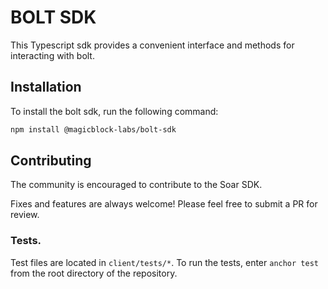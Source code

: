 # BOLT SDK

This Typescript sdk provides a convenient interface and methods for interacting with bolt.

## Installation

To install the bolt sdk, run the following command:

```bash
npm install @magicblock-labs/bolt-sdk
```

## Contributing

The community is encouraged to contribute to the Soar SDK.

Fixes and features are always welcome! Please feel free to submit a PR for review.

### Tests.

Test files are located in `client/tests/*`. To run the tests, enter `anchor test` from the root directory of the repository.
